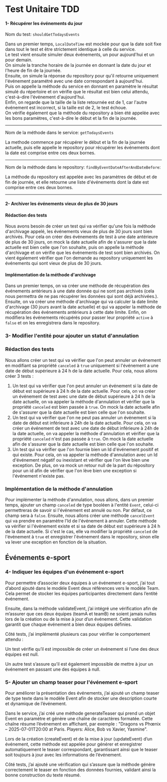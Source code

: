 # Test Unitaire TDD #

#### 1- Récupérer les événements du jour ####
Nom du test: `shouldGetTodaysEvents`  

Dans un premier temps, `LocalDateTime` est mockée pour que la date soit fixe dans tout le test et être strictement identique à celle du service.  
Le test vient ensuite simuler deux événements, un pour aujourd'hui et un pour demain.  
On simule la tranche horaire de la journée en donnant la date du jour et l'heure de fin de la journée.  
Ensuite, on simule la réponse du repository pour qu'il retourne uniquement l'événement paramétré avec une date correspondant à aujourd'hui.  
Puis on appelle la méthode du service en donnant en paramètre le résultat simulé du répertoire et on vérifie que le résultat est bien celui attendu, c'est-à-dire l'événement d'aujourd'hui.  
Enfin, on regarde que la taille de la liste retournée est de 1, car l'autre événement est incorrect, si la taille est de 2, le test échoue.   
On vérifie également que la méthode du repository a bien été appelée avec les bons paramètres, c'est-à-dire le début et la fin de la journée.   
***
Nom de la méthode dans le service: `getTodaysEvents`  
  
La methode commence par récupérer le début et la fin de la journée actuelle, puis elle appelle le repository pour récupérer les événements dont la date est comprise entre ces deux bornes.
***
Nom de la méthode dans le repository: `findByEventDateAfterAndDateBefore`:  
  
La méthode du repository est appelée avec les paramètres de début et de fin de journée, et elle retourne une liste d'événements dont la date est comprise entre ces deux bornes.
***
#### 2- Archiver les événements vieux de plus de 30 jours ####

#### Rédaction des tests ####

Nous avons besoin de créer un test qui va vérifier qu'une fois la méthode d'archivage appelé, les événements vieux de plus de 30 jours sont bien archivés.
Pour cela on créer des événements de test à une date antérieure de plus de 30 jours, on mock la date actuelle afin de s'assurer que la date actuelle est bien celle que l'on souhaite, puis on appelle la méthode d'archivage et on vérifie que les événements de test sont bien archivés.
On vient également vérifier que l'on demande au repository uniquement les événements qui sont vieux de plus de 30 jours.

#### Implémentation de la méthode d'archivage ####

Dans un premier temps, on va créer une méthode de récupération des événements antérieurs à une date donnée qui ne sont pas archivés (cela nous permettra de ne pas récupérer les données qui sont déjà archivées.).
Ensuite, on va créer une méthode d'archivage qui va calculer la date limite d'archivage (30 jours avant la date actuelle) et qui va appeler la méthode de récupération des événements antérieurs à cette date limite. Enfin, on modifiera les événements récupérés pour passer leur propriété `active` à `false` et on les enregistrera dans le repository.

### 3- Modifier l'entité pour ajouter un statut d'annulation ###

### Rédaction des tests ###

Nous allons créer un test qui va vérifier que l'on peut annuler un événement en modifiant sa propriété `canceled` à `true` uniquement si l'événement a une date de début supérieure à 24 h de la date actuelle. Pour cela, nous allons créer 3 tests :
1. Un test qui va vérifier que l'on peut annuler un événement si la date de début est supérieure à 24 h de la date actuelle. Pour cela, on va créer un événement de test avec une date de début supérieure à 24 h de la date actuelle, on va appeler la méthode d'annulation et vérifier que la propriété `canceled` est bien passée à `true`. On mock la date actuelle afin de s'assurer que la date actuelle est bien celle que l'on souhaite.
2. Un test qui va vérifier que l'on ne peut pas annuler un événement si la date de début est inférieure à 24h de la date actuelle. Pour cela, on va créer un événement de test avec une date de début inférieure à 24h de la date actuelle, on va appeler la méthode d'annulation et vérifier que la propriété `canceled` n'est pas passée à `true`. On mock la date actuelle afin de s'assurer que la date actuelle est bien celle que l'on souhaite.
3. Un test qui va vérifier que l'on fournie bien un Id d'événement positif et qui existe. Pour cela, on va appeler la méthode d'annulation avec un Id d'événement négatif ou inexistant et vérifier que l'on lève bien une exception. De plus, on va mock un retour null de la part du répository pour un id afin de vérifier que l'on lève bien une exception si l'événement n'existe pas.

### Implémentation de la méthode d'annulation ###

Pour implémenter la méthode d'annulation, nous allons, dans un premier temps, ajouter un champ `canceled` de type booléen à l'entité `Event`, celui-ci permettreras de savoir si l'événement est annulé ou non. Par défaut, ce champ sera à `false`. Ensuite, nous allons créer une méthode `cancelEvent` qui va prendre en paramètre l'Id de l'événement à annuler. Cette méthode va vérifier si l'événement existe et si sa date de début est supérieure à 24 h de la date actuelle. Si c'est le cas, elle va modifier la propriété `canceled` de l'événement à `true` et enregistrer l'événement dans le repository, sinon elle va lever une exception en fonction de la situation.

## Événements e-sport ##

### 4- Indiquer les équipes d'un événement e-sport ###
Pour permettre d’associer deux équipes à un événement e-sport, j’ai tout d’abord ajouté dans le modèle Event deux références vers le modèle Team. Cela permet de stocker les équipes participantes directement dans l’entité événement.

Ensuite, dans la méthode validateEvent, j’ai intégré une vérification afin de m’assurer que ces deux équipes (teamA et teamB) ne soient jamais nulles lors de la création ou de la mise à jour d’un événement. Cette validation garantit que chaque événement a bien deux équipes définies.

Côté tests, j’ai implémenté plusieurs cas pour vérifier le comportement attendu :

Un test vérifie qu’il est impossible de créer un événement si l’une des deux équipes est null.

Un autre test s’assure qu’il est également impossible de mettre à jour un événement en passant une des équipes à null.

### 5- Ajouter un champ teaser pour l'événement e-sport ###

Pour améliorer la présentation des événements, j’ai ajouté un champ teaser de type texte dans le modèle Event afin de stocker une description courte et dynamique de l’événement.

Dans le service, j’ai créé une méthode generateTeaser qui prend un objet Event en paramètre et génère une chaîne de caractères formatée. Cette chaîne résume l’événement en affichant, par exemple :
"Dragons vs Phœnix – 2025-07-01T20:00 at Paris. Players: Alice, Bob vs Xavier, Yasmine".

Lors de la création (createEvent) et de la mise à jour (updateEvent) d’un événement, cette méthode est appelée pour générer et enregistrer automatiquement le teaser correspondant, garantissant ainsi que le teaser soit toujours à jour avec les informations de l’événement.

Côté tests, j’ai ajouté une vérification qui s’assure que la méthode génère correctement le teaser en fonction des données fournies, validant ainsi la bonne construction du texte résumé.
